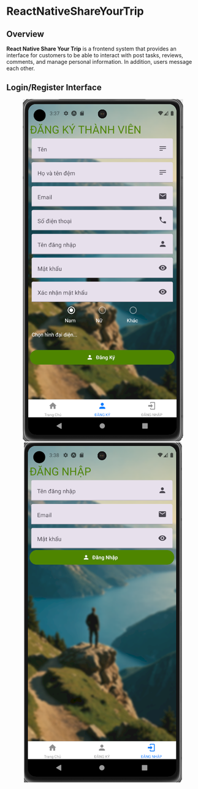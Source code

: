 ﻿# ReactNativeShareYourTrip

## Overview

**React Native Share Your Trip** is a frontend system that provides an interface for customers to be able to interact with post tasks, reviews, comments, and manage personal information. In addition, users message each other.

## Login/Register Interface
<p align="center">
    <img src="./Image/DangKy.png">
    <img src="./Image/DangNhap.png">
</p>
